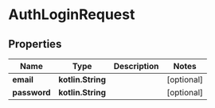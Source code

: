 
# AuthLoginRequest

## Properties
| Name | Type | Description | Notes |
| ------------ | ------------- | ------------- | ------------- |
| **email** | **kotlin.String** |  |  [optional] |
| **password** | **kotlin.String** |  |  [optional] |




